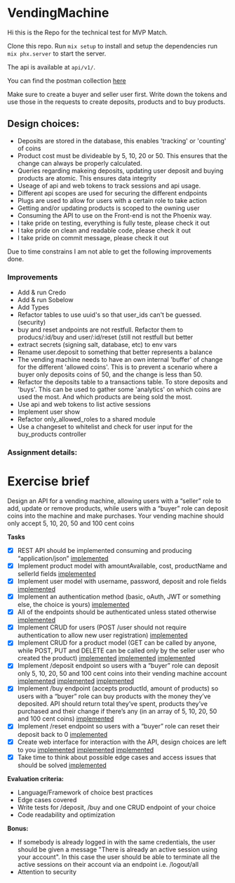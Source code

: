 # VendingMachine

Hi this is the Repo for the technical test for MVP Match.

Clone this repo. Run `mix setup` to install and setup the dependencies
run `mix phx.server` to start the server.

The api is available at `api/v1/`.

You can find the postman collection [here](https://github.com/DanielZwijnenburg/Match_technical_test/tree/main/docs/MVPMatch.postman_collection.json)

Make sure to create a buyer and seller user first. Write down the tokens and use those in the requests to create deposits, products and to buy products.

## Design choices:
- Deposits are stored in the database, this enables 'tracking' or 'counting' of coins
- Product cost must be divideable by 5, 10, 20 or 50. This ensures that the change can always be properly calculated.
- Queries regarding makeing deposits, updating user deposit and buying products are atomic. This ensures data integrity
- Useage of api and web tokens to track sessions and api usage.
- Different api scopes are used for securing the different endpoints
- Plugs are used to allow for users with a certain role to take action
- Getting and/or updating products is scoped to the owning user
- Consuming the API to use on the Front-end is not the Phoenix way.
- I take pride on testing, everything is fully teste, please check it out
- I take pride on clean and readable code, please check it out
- I take pride on commit message, please check it out

Due to time constrains I am not able to get the following improvements done.

### Improvements
- Add & run Credo
- Add & run Sobelow
- Add Types
- Refactor tables to use uuid's so that user_ids can't be guessed. (security)
- buy and reset andpoints are not restfull. Refactor them to producs/:id/buy and user/:id/reset (still not restfull but better
- extract secrets (signing salt, database, etc) to env vars
- Rename user.deposit to something that better represents a balance
- The vending machine needs to have an own internal 'buffer' of change for the different 'allowed coins'. This is to prevent a scenario where a buyer only deposits coins of 50, and the change is less than 50.
- Refactor the deposits table to a transactions table. To store deposits and 'buys'. This can be used to gather some 'analytics' on which coins are used the most. And which products are being sold the most.
- Use api and web tokens to list active sessions
- Implement user show
- Refactor only_allowed_roles to a shared module
- Use a changeset to whitelist and check for user input for the buy_products controller

### Assignment details:

# Exercise brief

Design an API for a vending machine, allowing users with a “seller” role to add, update or remove products, while users with a “buyer” role can deposit coins into the machine and make purchases. Your vending machine should only accept 5, 10, 20, 50 and 100 cent coins

**Tasks**

- [x] REST API should be implemented consuming and producing “application/json” [implemented](https://github.com/DanielZwijnenburg/Match_technical_test/blob/main/lib/app_web/router.ex#L17C28-L17C28)
- [x] Implement product model with amountAvailable, cost, productName and sellerId fields [implemented](https://github.com/DanielZwijnenburg/Match_technical_test/blob/main/lib/app/products/product.ex#L7-L15)
- [x] Implement user model with username, password, deposit and role fields [implemented](https://github.com/DanielZwijnenburg/Match_technical_test/blob/main/lib/app/accounts/user.ex)
- [x] Implement an authentication method (basic, oAuth, JWT or something else, the choice is yours) [implemented](https://github.com/DanielZwijnenburg/Match_technical_test/blob/main/lib/app/accounts/user_token.ex)
- [x] All of the endpoints should be authenticated unless stated otherwise [implemented](https://github.com/DanielZwijnenburg/Match_technical_test/blob/main/lib/app_web/router.ex#L16-L51)
- [x] Implement CRUD for users (POST /user should not require authentication to allow new user registration) [implemented](https://github.com/DanielZwijnenburg/Match_technical_test/blob/main/lib/app_web/controllers/api/v1/user_controller.ex)
- [x] Implement CRUD for a product model (GET can be called by anyone, while POST, PUT and DELETE can be called only by the seller user who created the product) [implemented](https://github.com/DanielZwijnenburg/Match_technical_test/blob/main/lib/app_web/router.ex#L35) [implemented](https://github.com/DanielZwijnenburg/Match_technical_test/blob/main/lib/app_web/router.ex#L47) [implemented](https://github.com/DanielZwijnenburg/Match_technical_test/blob/main/lib/app_web/controllers/api/v1/product_controller.ex#L10)
- [x] Implement /deposit endpoint so users with a “buyer” role can deposit only 5, 10, 20, 50 and 100 cent coins into their vending machine account [implemented](https://github.com/DanielZwijnenburg/Match_technical_test/blob/main/lib/app_web/controllers/api/v1/deposit_controller.ex#L9) [implemented](https://github.com/DanielZwijnenburg/Match_technical_test/blob/main/lib/app_web/controllers/api/v1/deposit_controller.ex#L17-L33) [implemented](https://github.com/DanielZwijnenburg/Match_technical_test/blob/main/lib/app/deposits/deposit.ex#L32)
- [x] Implement /buy endpoint (accepts productId, amount of products) so users with a “buyer” role can buy products with the money they’ve deposited. API should return total they’ve spent, products they’ve purchased and their change if there’s any (in an array of 5, 10, 20, 50 and 100 cent coins) [implemented](https://github.com/DanielZwijnenburg/Match_technical_test/blob/main/lib/app_web/controllers/api/v1/buy_product_controller.ex#L11-L56)
- [x] Implement /reset endpoint so users with a “buyer” role can reset their deposit back to 0 [implemented](https://github.com/DanielZwijnenburg/Match_technical_test/blob/main/lib/app_web/controllers/api/v1/deposit_controller.ex#L46-L61)
- [x] Create web interface for interaction with the API, design choices are left to you [implemented](https://github.com/DanielZwijnenburg/Match_technical_test/tree/main/lib/app_web/live) [implemented](https://github.com/DanielZwijnenburg/Match_technical_test/tree/main/lib/app_web/components)  [implemented](https://github.com/DanielZwijnenburg/Match_technical_test/tree/main/lib/app_web/controllers/page_html)
- [x] Take time to think about possible edge cases and access issues that should be solved [implemented](https://github.com/DanielZwijnenburg/Match_technical_test/blob/main/README.md#improvements)

**Evaluation criteria:**

- Language/Framework of choice best practices
- Edge cases covered
- Write tests for /deposit, /buy and one CRUD endpoint of your choice
- Code readability and optimization

**Bonus:**

- If somebody is already logged in with the same credentials, the user should be given a message "There is already an active session using your account". In this case the user should be able to terminate all the active sessions on their account via an endpoint i.e. /logout/all
- Attention to security
